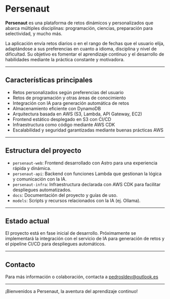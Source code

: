 # Persenaut

**Persenaut** es una plataforma de retos dinámicos y personalizados que abarca múltiples disciplinas: programación, ciencias, preparación para selectividad, y mucho más.

La aplicación envía retos diarios o en el rango de fechas que el usuario elija, adaptándose a sus preferencias en cuanto a idioma, disciplina y nivel de dificultad. Su objetivo es fomentar el aprendizaje continuo y el desarrollo de habilidades mediante la práctica constante y motivadora.

---

## Características principales

- Retos personalizados según preferencias del usuario
- Retos de programación y otras áreas de conocimiento
- Integración con IA para generación automática de retos
- Almacenamiento eficiente con DynamoDB
- Arquitectura basada en AWS (S3, Lambda, API Gateway, EC2)
- Frontend estático desplegado en S3 con CI/CD
- Infraestructura como código mediante AWS CDK
- Escalabilidad y seguridad garantizadas mediante buenas prácticas AWS

---

## Estructura del proyecto

- `persenaut-web`: Frontend desarrollado con Astro para una experiencia rápida y dinámica.
- `persenaut-api`: Backend con funciones Lambda que gestionan la lógica y comunicación con la IA.
- `persenaut-infra`: Infraestructura declarada con AWS CDK para facilitar despliegues automatizados.
- `docs`: Documentación del proyecto y guías de uso.
- `models`: Scripts y recursos relacionados con la IA (ej. Ollama).

---

## Estado actual

El proyecto está en fase inicial de desarrollo. Próximamente se implementará la integración con el servicio de IA para generación de retos y el pipeline CI/CD para despliegues automáticos.

---

## Contacto

Para más información o colaboración, contacta a pedrosldev@outlook.es

---

¡Bienvenidos a Persenaut, la aventura del aprendizaje continuo!


